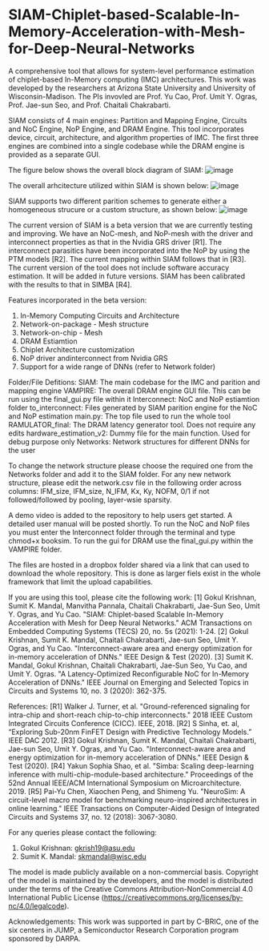 # SIAM-Chiplet-based-Scalable-In-Memory-Acceleration-with-Mesh-for-Deep-Neural-Networks

A comprehensive tool that allows for system-level performance estimation of chiplet-based In-Memory computing (IMC) architectures. 
This work was developed by the researchers at Arizona State University and University of Wisconsin-Madison. The PIs invovled are Prof. Yu Cao, Prof. Umit Y. Ogras, Prof. Jae-sun Seo, and Prof. Chaitali Chakrabarti.

SIAM consists of 4 main engines: Partition and Mapping Engine, Circuits and NoC Engine, NoP Engine, and DRAM Engine. This tool incorporates device, circuit, architecture, and algorithm properties of IMC. The first three engines are combined into a single codebase while the DRAM engine is provided as a separate GUI. 

The figure below shows the overall block diagram of SIAM:
![image](https://user-images.githubusercontent.com/39285763/137603062-8f04f99d-d874-4e8e-8d6d-4462215067e9.png)

The overall arhcitecture utilized within SIAM is shown below:
![image](https://user-images.githubusercontent.com/39285763/137603105-b8dd95a5-4acb-4a11-84c0-2055450924be.png)


SIAM supports two different parition schemes to generate either a homogeneous strucure or a custom structure, as shown below:
![image](https://user-images.githubusercontent.com/39285763/137603110-9d655699-61bb-43cc-ac4b-189e89bf6f9e.png)


The current version of SIAM is a beta version that we are currently testing and improving. We have an NoC-mesh, and NoP-mesh with the driver and interconnect properties as that in the Nvidia GRS driver [R1]. The interconnect parasitics have been incorporated into the NoP by using the PTM models [R2]. The current mapping within SIAM follows that in [R3]. The current version of the tool does not include software accuracy estimation. It will be added in future versions. SIAM has been calibrated with the results to that in SIMBA [R4].

Features incorporated in the beta version:
1. In-Memory Computing Circuits and Architecture
2. Network-on-package - Mesh structure
3. Network-on-chip - Mesh
4. DRAM Estiamtion
5. Chiplet Architecture customization
6. NoP driver andinterconnect from Nvidia GRS
7. Support for a wide range of DNNs (refer to Network folder)

Folder/File Defitions:
SIAM: The main codebase for the IMC and parition and mapping engine
VAMPIRE: The overall DRAM engine GUI file. This can be run using the final_gui.py file within it
Interconnect: NoC and NoP estiamtion folder
to_interconnect: Files generated by SIAM parition engine for the NoC and NoP estimation
main.py: The top file used to run the whole tool
RAMULATOR_final: The DRAM latency generator tool. Does not require any edits
hardware_estimation_v2: Dummy file for the main function. Used for debug purpose only
Networks: Network structures for different DNNs for the user

To change the network structure please choose the required one from the Networks folder and add it to the SIAM folder. For any new network structure, please edit the network.csv file in the following order across columns: IFM_size, IFM_size, N_IFM, Kx, Ky, NOFM, 0/1 if not followed/followed by pooling, layer-wsie sparsity.

A demo video is added to the repository to help users get started. A detailed user manual will be posted shortly.
To run the NoC and NoP files you must enter the Interconnect folder through the terminal and type chmod+x booksim.
To run the gui for DRAM use the final_gui.py within the VAMPIRE folder.

The files are hosted in a dropbox folder shared via a link that can used to download the whole repository. This is done as larger fiels exist in the whole framework that limit the upload capabilities. 

If you are using this tool, please cite the following work:
[1] Gokul Krishnan, Sumit K. Mandal, Manvitha Pannala, Chaitali Chakrabarti, Jae-Sun Seo, Umit Y. Ogras, and Yu Cao. "SIAM: Chiplet-based Scalable In-Memory Acceleration with Mesh for Deep Neural Networks." ACM Transactions on Embedded Computing Systems (TECS) 20, no. 5s (2021): 1-24.
[2] Gokul Krishnan, Sumit K. Mandal, Chaitali Chakrabarti, Jae-sun Seo, Umit Y. Ogras, and Yu Cao. "Interconnect-aware area and energy optimization for in-memory acceleration of DNNs." IEEE Design & Test (2020). 
[3] Sumit K. Mandal, Gokul Krishnan, Chaitali Chakrabarti, Jae-Sun Seo, Yu Cao, and Umit Y. Ogras. "A Latency-Optimized Reconfigurable NoC for In-Memory Acceleration of DNNs." IEEE Journal on Emerging and Selected Topics in Circuits and Systems 10, no. 3 (2020): 362-375.

References:
[R1] Walker J. Turner, et al. "Ground-referenced signaling for intra-chip and short-reach chip-to-chip interconnects." 2018 IEEE Custom Integrated Circuits Conference (CICC). IEEE, 2018.
[R2] S Sinha, et. al, “Exploring Sub-20nm FinFET Design with Predictive Technology Models.” IEEE DAC 2012.
[R3] Gokul Krishnan, Sumit K. Mandal, Chaitali Chakrabarti, Jae-sun Seo, Umit Y. Ogras, and Yu Cao. "Interconnect-aware area and energy optimization for in-memory acceleration of DNNs." IEEE Design & Test (2020). 
[R4] Yakun Sophia Shao, et al. "Simba: Scaling deep-learning inference with multi-chip-module-based architecture." Proceedings of the 52nd Annual IEEE/ACM International Symposium on Microarchitecture. 2019.
[R5] Pai-Yu Chen, Xiaochen Peng, and Shimeng Yu. "NeuroSim: A circuit-level macro model for benchmarking neuro-inspired architectures in online learning." IEEE Transactions on Computer-Aided Design of Integrated Circuits and Systems 37, no. 12 (2018): 3067-3080.

For any queries please contact the following:
1. Gokul Krishnan: gkrish19@asu.edu
2. Sumit K. Mandal: skmandal@wisc.edu

The model is made publicly available on a non-commercial basis. Copyright of the model is maintained by the developers, and the model is distributed under the terms of the Creative Commons Attribution-NonCommercial 4.0 International Public License (https://creativecommons.org/licenses/by-nc/4.0/legalcode).


Acknowledgements:
This work was supported in part by C-BRIC, one of the six centers in JUMP, a Semiconductor Research Corporation program sponsored by DARPA.
